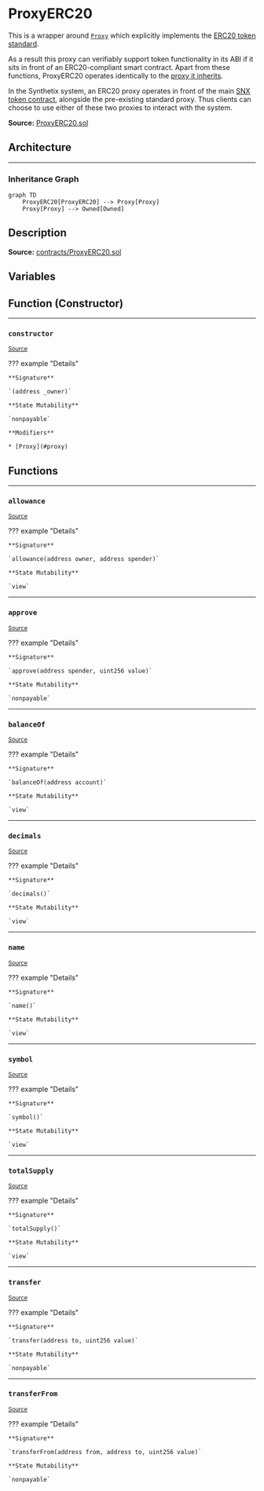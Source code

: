 # ProxyERC20

This is a wrapper around [`Proxy`](Proxy.md) which explicitly implements the [ERC20 token standard](https://docs.openzeppelin.com/contracts/2.x/api/token/erc20#ERC20Detailed).


As a result this proxy can verifiably support token functionality in its ABI if it sits in front of an ERC20-compliant smart contract. Apart from these functions, ProxyERC20 operates identically to the [proxy it inherits](Proxy.md).


In the Synthetix system, an ERC20 proxy operates in front of the main [SNX token contract](Synthetix.md), alongside the pre-existing standard proxy. Thus clients can choose to use either of these two proxies to interact with the system.


**Source:** [ProxyERC20.sol](https://github.com/Synthetixio/synthetix/blob/master/contracts/ProxyERC20.sol)


## Architecture

---
### Inheritance Graph

```mermaid
graph TD
    ProxyERC20[ProxyERC20] --> Proxy[Proxy]
    Proxy[Proxy] --> Owned[Owned]
```

## Description


**Source:** [contracts/ProxyERC20.sol](https://github.com/Synthetixio/synthetix/tree/v2.21.15/contracts/ProxyERC20.sol)

## Variables

## Function (Constructor)

---
### `constructor`

<sub>[Source](https://github.com/Synthetixio/synthetix/tree/v2.21.15/contracts/ProxyERC20.sol#L10)</sub>



??? example "Details"

    **Signature**

    `(address _owner)`

    **State Mutability**

    `nonpayable`

    **Modifiers**

    * [Proxy](#proxy)

## Functions

---
### `allowance`

<sub>[Source](https://github.com/Synthetixio/synthetix/tree/v2.21.15/contracts/ProxyERC20.sol#L55)</sub>



??? example "Details"

    **Signature**

    `allowance(address owner, address spender)`

    **State Mutability**

    `view`

---
### `approve`

<sub>[Source](https://github.com/Synthetixio/synthetix/tree/v2.21.15/contracts/ProxyERC20.sol#L85)</sub>



??? example "Details"

    **Signature**

    `approve(address spender, uint256 value)`

    **State Mutability**

    `nonpayable`

---
### `balanceOf`

<sub>[Source](https://github.com/Synthetixio/synthetix/tree/v2.21.15/contracts/ProxyERC20.sol#L44)</sub>



??? example "Details"

    **Signature**

    `balanceOf(address account)`

    **State Mutability**

    `view`

---
### `decimals`

<sub>[Source](https://github.com/Synthetixio/synthetix/tree/v2.21.15/contracts/ProxyERC20.sol#L24)</sub>



??? example "Details"

    **Signature**

    `decimals()`

    **State Mutability**

    `view`

---
### `name`

<sub>[Source](https://github.com/Synthetixio/synthetix/tree/v2.21.15/contracts/ProxyERC20.sol#L14)</sub>



??? example "Details"

    **Signature**

    `name()`

    **State Mutability**

    `view`

---
### `symbol`

<sub>[Source](https://github.com/Synthetixio/synthetix/tree/v2.21.15/contracts/ProxyERC20.sol#L19)</sub>



??? example "Details"

    **Signature**

    `symbol()`

    **State Mutability**

    `view`

---
### `totalSupply`

<sub>[Source](https://github.com/Synthetixio/synthetix/tree/v2.21.15/contracts/ProxyERC20.sol#L34)</sub>



??? example "Details"

    **Signature**

    `totalSupply()`

    **State Mutability**

    `view`

---
### `transfer`

<sub>[Source](https://github.com/Synthetixio/synthetix/tree/v2.21.15/contracts/ProxyERC20.sol#L65)</sub>



??? example "Details"

    **Signature**

    `transfer(address to, uint256 value)`

    **State Mutability**

    `nonpayable`

---
### `transferFrom`

<sub>[Source](https://github.com/Synthetixio/synthetix/tree/v2.21.15/contracts/ProxyERC20.sol#L102)</sub>



??? example "Details"

    **Signature**

    `transferFrom(address from, address to, uint256 value)`

    **State Mutability**

    `nonpayable`

